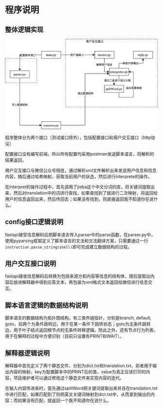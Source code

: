 # 程序说明

## 整体逻辑实现

![](/asset/docs/framework.png)

程序整体分为两个接口（测试接口除外），包括配置接口和用户交互接口（http协议）

配置接口没有编写前端，所以所有配置均采用postman发送脚本语言，将解析的结果返回。

用户交互接口与微信公众号相连，通过解析xml文件解析出来发送用户信息和信息内容，随后通过哈希映射，获取当前用户的状态，然后进行interprete的操作。

在interpret的操作过程中，首先调用了jieba这个中文分词的库，将关键词提取出来，然后对translation中的词进行查找，如果查找到了就进行二次映射，将返回给用户的信息返回出来，然后传回去；如果没有找到，则直接返回我不知道你在说什么。

## config接口逻辑说明

fastapi接受信息解码后把脚本语言传入parser中的parse函数，在parser.py中，使用pyparsing框架定义了脚本语言的文法和文法翻译方案，只需要通过一行``instruction.parse_string(shell)``即可完成建立数据结构的过程。


## 用户交互接口说明

fastapi接收信息解码后转换为包括来源方和内容等信息的结构体，随后提取出内容后放进解释器中得到应答文本，再包装为xml格式文本返回给微信进行信息交互。

## 脚本语言逻辑的数据结构说明

脚本语言的数据结构为拓扑图结构，有三类外链指针，分别是branch, default, goto，前两个为条件跳转边，用于在某一条件下跳转状态；goto为无条件跳转边，用于叶子结点返回根节点的无条件转移逻辑。除此之外，还有节点行为列表，用于在解释的过程中方便识别（目前只设置有PRINT和WAIT）。

## 解释器逻辑说明

解释器中首先定义了两个静态文件，分别为dict.txt和translation.txt，前者用于输出内容的映射，key为配置脚本中的PRINT后的值，value为真正应该打印的内容，项目维护者可以通过修改这个静态文件来实现内容的迭代。

在输入内容传进来时，首先通过splitWord把关键词提取出来并且在translation.txt中进行匹配，如果匹配到了则把英文关键词映射到dict.txt中，从而拿到输出的内容；而如果没有匹配，就返回一个我不知道你在说什么。